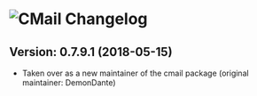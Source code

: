 # ![CMail Changelog](https://img.shields.io/badge/CMail-Package%20Changelog-blue.svg?style=for-the-badge)

## Version: 0.7.9.1 (2018-05-15)

- Taken over as a new maintainer of the cmail package (original maintainer: DemonDante)
